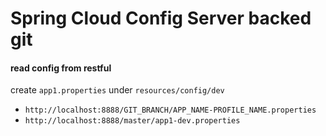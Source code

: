 # Spring Cloud Config Server backed git

#### read config from restful

create `app1.properties` under `resources/config/dev`

- `http://localhost:8888/GIT_BRANCH/APP_NAME-PROFILE_NAME.properties`
- `http://localhost:8888/master/app1-dev.properties`

